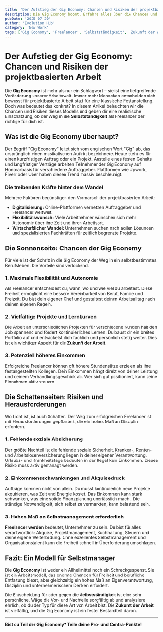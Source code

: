 ```yaml
---
title: 'Der Aufstieg der Gig Economy: Chancen und Risiken der projektbasierten Arbeit.'
description: Die Gig Economy boomt. Erfahre alles über die Chancen und Risiken der projektbasierten Arbeit für Freelancer und Selbstständige.
pubDate: '2025-07-20'
author: 'Evolution Hub'
category: 'New Work'
tags: ['Gig Economy', 'Freelancer', 'Selbstständigkeit', 'Zukunft der Arbeit']
---
```


# Der Aufstieg der Gig Economy: Chancen und Risiken der projektbasierten Arbeit

Die **Gig Economy** ist mehr als nur ein Schlagwort – sie ist eine tiefgreifende Veränderung unserer Arbeitswelt. Immer mehr Menschen entscheiden sich bewusst für projektbasierte Arbeit statt für eine klassische Festanstellung. Doch was bedeutet das konkret? In diesem Artikel beleuchten wir die Chancen und Risiken dieses Modells und geben dir eine realistische Einschätzung, ob der Weg in die **Selbstständigkeit** als Freelancer der richtige für dich ist.

## Was ist die Gig Economy überhaupt?

Der Begriff "Gig Economy" leitet sich vom englischen Wort "Gig" ab, das ursprünglich einen musikalischen Auftritt bezeichnete. Heute steht es für einen kurzfristigen Auftrag oder ein Projekt. Anstelle eines festen Gehalts und langfristiger Verträge arbeiten Teilnehmer der Gig Economy auf Honorarbasis für verschiedene Auftraggeber. Plattformen wie Upwork, Fiverr oder Uber haben diesen Trend massiv beschleunigt.

### Die treibenden Kräfte hinter dem Wandel

Mehrere Faktoren begünstigen den Vormarsch der projektbasierten Arbeit:

* **Digitalisierung:** Online-Plattformen vernetzen Auftraggeber und Freelancer weltweit.
* **Flexibilitätswunsch:** Viele Arbeitnehmer wünschen sich mehr Autonomie über ihre Zeit und ihren Arbeitsort.
* **Wirtschaftlicher Wandel:** Unternehmen suchen nach agilen Lösungen und spezialisierten Fachkräften für zeitlich begrenzte Projekte.

## Die Sonnenseite: Chancen der Gig Economy

Für viele ist der Schritt in die Gig Economy der Weg in ein selbstbestimmtes Berufsleben. Die Vorteile sind verlockend.

### 1. Maximale Flexibilität und Autonomie

Als Freelancer entscheidest du, wann, wo und wie viel du arbeitest. Diese Freiheit ermöglicht eine bessere Vereinbarkeit von Beruf, Familie und Freizeit. Du bist dein eigener Chef und gestaltest deinen Arbeitsalltag nach deinen eigenen Regeln.

### 2. Vielfältige Projekte und Lernkurven

Die Arbeit an unterschiedlichen Projekten für verschiedene Kunden hält den Job spannend und fördert kontinuierliches Lernen. Du baust dir ein breites Portfolio auf und entwickelst dich fachlich und persönlich stetig weiter. Dies ist ein wichtiger Aspekt für die **Zukunft der Arbeit**.

### 3. Potenziell höheres Einkommen

Erfolgreiche Freelancer können oft höhere Stundensätze erzielen als ihre festangestellten Kollegen. Dein Einkommen hängt direkt von deiner Leistung und deinem Verhandlungsgeschick ab. Wer sich gut positioniert, kann seine Einnahmen aktiv steuern.

## Die Schattenseiten: Risiken und Herausforderungen

Wo Licht ist, ist auch Schatten. Der Weg zum erfolgreichen Freelancer ist mit Herausforderungen gepflastert, die ein hohes Maß an Disziplin erfordern.

### 1. Fehlende soziale Absicherung

Der größte Nachteil ist die fehlende soziale Sicherheit. Kranken-, Renten- und Arbeitslosenversicherung liegen in deiner eigenen Verantwortung. Urlaubs- und Krankheitstage bedeuten in der Regel kein Einkommen. Dieses Risiko muss aktiv gemanagt werden.

### 2. Einkommensschwankungen und Akquisedruck

Aufträge kommen nicht von allein. Du musst kontinuierlich neue Projekte akquirieren, was Zeit und Energie kostet. Das Einkommen kann stark schwanken, was eine solide Finanzplanung unerlässlich macht. Die ständige Notwendigkeit, sich selbst zu vermarkten, kann belastend sein.

### 3. Hohes Maß an Selbstmanagement erforderlich

**Freelancer werden** bedeutet, Unternehmer zu sein. Du bist für alles verantwortlich: Akquise, Projektmanagement, Buchhaltung, Steuern und deine eigene Weiterbildung. Ohne exzellentes Selbstmanagement und Organisationstalent kann die Freiheit schnell in Überforderung umschlagen.

## Fazit: Ein Modell für Selbstmanager

Die **Gig Economy** ist weder ein Allheilmittel noch ein Schreckgespenst. Sie ist ein Arbeitsmodell, das enorme Chancen für Freiheit und berufliche Entfaltung bietet, aber gleichzeitig ein hohes Maß an Eigenverantwortung, Disziplin und unternehmerischem Denken erfordert.

Die Entscheidung für oder gegen die **Selbstständigkeit** ist eine sehr persönliche. Wäge die Vor- und Nachteile sorgfältig ab und analysiere ehrlich, ob du der Typ für diese Art von Arbeit bist. Die **Zukunft der Arbeit** ist vielfältig, und die Gig Economy ist ein fester Bestandteil davon.

---

**Bist du Teil der Gig Economy? Teile deine Pro- und Contra-Punkte!**
